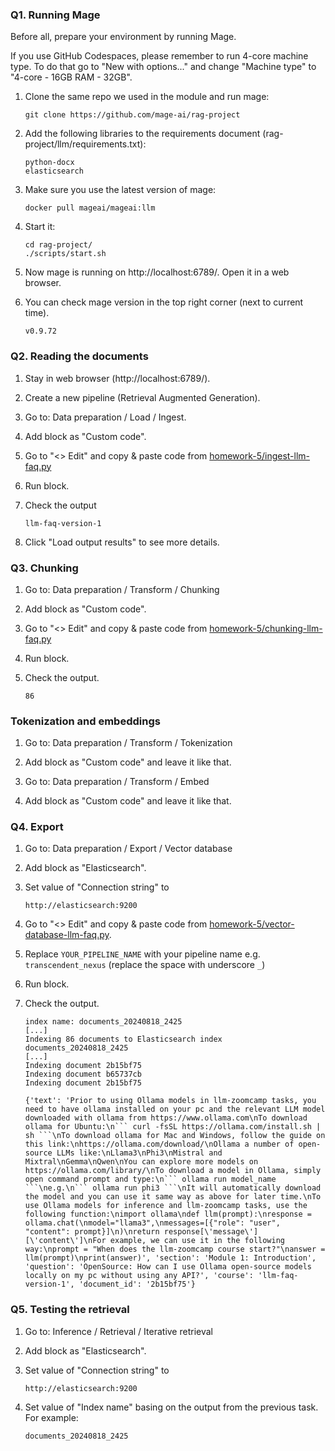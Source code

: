 ### Q1. Running Mage

Before all, prepare your environment by running Mage.

If you use GitHub Codespaces, please remember to run 4-core machine type.
To do that go to "New with options..." and change "Machine type" to "4-core - 16GB RAM - 32GB".

1. Clone the same repo we used in the module and run mage:

    ```
    git clone https://github.com/mage-ai/rag-project
    ```

2. Add the following libraries to the requirements document (rag-project/llm/requirements.txt):

    ```
    python-docx
    elasticsearch
    ```

3. Make sure you use the latest version of mage:

    ```
    docker pull mageai/mageai:llm
    ```

4. Start it:

    ```
    cd rag-project/
    ./scripts/start.sh
    ```

5. Now mage is running on http://localhost:6789/. Open it in a web browser.


6. You can check mage version in the top right corner (next to current time).

    ```
    v0.9.72
    ```

### Q2. Reading the documents

1. Stay in web browser (http://localhost:6789/).

2. Create a new pipeline (Retrieval Augmented Generation).

3. Go to: Data preparation / Load / Ingest.

4. Add block as "Custom code".

5. Go to "<> Edit" and copy & paste code from [homework-5/ingest-llm-faq.py](ingest-llm-faq.py)

6. Run block.

7. Check the output

    ```
    llm-faq-version-1
    ```

8. Click "Load output results" to see more details.

### Q3. Chunking

1. Go to: Data preparation / Transform / Chunking

2. Add block as "Custom code".

3. Go to "<> Edit" and copy & paste code from [homework-5/chunking-llm-faq.py](chunking-llm-faq.py)

4. Run block.

5. Check the output.

    ```
    86
    ```

### Tokenization and embeddings

1. Go to: Data preparation / Transform / Tokenization

2. Add block as "Custom code" and leave it like that.

3. Go to: Data preparation / Transform / Embed

4. Add block as "Custom code" and leave it like that.

### Q4. Export

1. Go to: Data preparation / Export / Vector database

2. Add block as "Elasticsearch".

3. Set value of "Connection string" to

    ```
    http://elasticsearch:9200
    ```

4. Go to "<> Edit" and copy & paste code from [homework-5/vector-database-llm-faq.py](vector-database-llm-faq.py).

5. Replace `YOUR_PIPELINE_NAME` with your pipeline name e.g. `transcendent_nexus` (replace the space with underscore `_`)

6. Run block.

7. Check the output.

    ```
    index name: documents_20240818_2425
    [...]
    Indexing 86 documents to Elasticsearch index documents_20240818_2425
    [...]
    Indexing document 2b15bf75
    Indexing document b65737cb
    Indexing document 2b15bf75

    {'text': 'Prior to using Ollama models in llm-zoomcamp tasks, you need to have ollama installed on your pc and the relevant LLM model downloaded with ollama from https://www.ollama.com\nTo download ollama for Ubuntu:\n``` curl -fsSL https://ollama.com/install.sh | sh ```\nTo download ollama for Mac and Windows, follow the guide on this link:\nhttps://ollama.com/download/\nOllama a number of open-source LLMs like:\nLlama3\nPhi3\nMistral and Mixtral\nGemma\nQwen\nYou can explore more models on https://ollama.com/library/\nTo download a model in Ollama, simply open command prompt and type:\n``` ollama run model_name ```\ne.g.\n``` ollama run phi3 ```\nIt will automatically download the model and you can use it same way as above for later time.\nTo use Ollama models for inference and llm-zoomcamp tasks, use the following function:\nimport ollama\ndef llm(prompt):\nresponse = ollama.chat(\nmodel="llama3",\nmessages=[{"role": "user", "content": prompt}]\n)\nreturn response[\'message\'][\'content\']\nFor example, we can use it in the following way:\nprompt = "When does the llm-zoomcamp course start?"\nanswer = llm(prompt)\nprint(answer)', 'section': 'Module 1: Introduction', 'question': 'OpenSource: How can I use Ollama open-source models locally on my pc without using any API?', 'course': 'llm-faq-version-1', 'document_id': '2b15bf75'}
    ```

### Q5. Testing the retrieval

1. Go to: Inference / Retrieval / Iterative retrieval

2. Add block as "Elasticsearch".

3. Set value of "Connection string" to

    ```
    http://elasticsearch:9200
    ```

4. Set value of "Index name" basing on the output from the previous task. For example:

    ```
    documents_20240818_2425
    ```





